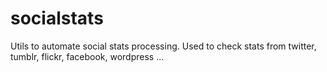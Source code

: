 # socialstats
Utils to automate social stats processing. Used to check stats from twitter, tumblr, flickr, facebook, wordpress ...
